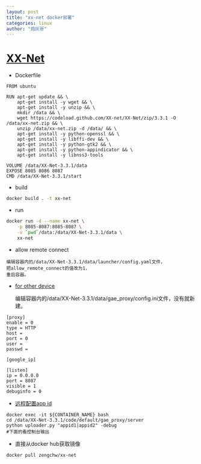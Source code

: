 ```yaml
---
layout: post
title: "xx-net docker部署"
categories: linux
author: "炮灰哥"
---
```


# [XX-Net](https://github.com/XX-net/XX-Net/wiki "wiki")

- Dockerfile

```
FROM ubuntu

RUN apt-get update && \
	apt-get install -y wget && \
	apt-get install -y unzip && \
	mkdir /data && \
	wget https://codeload.github.com/XX-net/XX-Net/zip/3.3.1 -O /data/xx-net.zip && \
	unzip /data/xx-net.zip -d /data/ && \
	apt-get install -y python-openssl && \
	apt-get install -y libffi-dev && \
	apt-get install -y python-gtk2 && \
	apt-get install -y python-appindicator && \
	apt-get install -y libnss3-tools

VOLUME /data/XX-Net-3.3.1/data
EXPOSE 8085 8086 8087
CMD /data/XX-Net-3.3.1/start
```

- build

```sh
docker build . -t xx-net
```

- run

```sh
docker run -d --name xx-net \
    -p 8085-8087:8085-8087 \
    -v `pwd`/data:/data/XX-Net-3.3.1/data \
    xx-net
```

- allow remote connect

```
编辑容器内的/data/XX-Net-3.3.1/data/launcher/config.yaml文件，
把allow_remote_connect的值改为1，
重启容器。
```

- [for other device](https://github.com/XX-net/XX-Net/wiki/%E4%B8%BA%E5%85%B6%E4%BB%96%E8%AE%BE%E5%A4%87%E6%8F%90%E4%BE%9B%E4%BB%A3%E7%90%86%E6%9C%8D%E5%8A%A1 "docs")

    编辑容器内的/data/XX-Net-3.3.1/data/gae_proxy/config.ini文件，没有就新建。

```
[proxy]
enable = 0
type = HTTP
host =
port = 0
user =
passwd =

[google_ip]

[listen]
ip = 0.0.0.0
port = 8087
visible = 1
debuginfo = 0
```

- [远程配置app id](https://github.com/XX-net/XX-Net/tree/master/code/default/gae_proxy/server)

```
docker exec -it ${CONTAINER_NAME} bash
cd /data/XX-Net-3.3.1/code/default/gae_proxy/server
python uploader.py "appid1|appid2" -debug
#下面的看控制台输出
```

- 直接从docker hub获取镜像

```
docker pull zengchw/xx-net
```